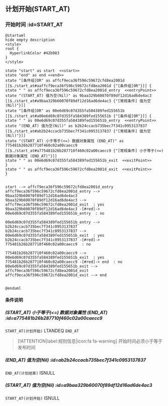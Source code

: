 ## 计划开始(START_AT) <!-- {docsify-ignore-all} -->

   

### 开始时间 :id=START_AT

```plantuml
@startuml
hide empty description
<style>
root {
  HyperlinkColor #42b983
}
</style>

state "start" as start  <<start>>
state "end" as end <<end>>
state "[条件组]OR" as affcf9eca36f596c59672cfd8ea2001d [[$./start_at#aaffcf9eca36f596c59672cfd8ea2001d {"[条件组]OR"}]] {
state " " as affcf9eca36f596c59672cfd8ea2001d_entry  <<entryPoint>>
state "(START_AT) 值为空(Nil)" as 9baa329b60070f89df12d16ad6de4ac3 [[$./start_at#a9baa329b60070f89df12d16ad6de4ac3 {"[常规条件] 值为空(Nil)"}]]
state "[条件组]OR" as 00e6d69c07d355fa584389fed155651b [[$./start_at#a00e6d69c07d355fa584389fed155651b {"[条件组]OR"}]] {
state " " as 00e6d69c07d355fa584389fed155651b_entry  <<entryPoint>>
state "(END_AT) 值为空(Nil)" as b2b24ccacb735bec7f341c0953137837 [[$./start_at#ab2b24ccacb735bec7f341c0953137837 {"[常规条件] 值为空(Nil)"}]]
state "(START_AT) 小于等于(<=) 数据对象属性 (END_AT)" as 775481b26b287710f460c02a00caecc9 [[$./start_at#a775481b26b287710f460c02a00caecc9 {"[常规条件] 小于等于(<=) 数据对象属性 (END_AT)"}]]
state " " as 00e6d69c07d355fa584389fed155651b_exit  <<exitPoint>>
}
state " " as affcf9eca36f596c59672cfd8ea2001d_exit  <<exitPoint>>
}


start --> affcf9eca36f596c59672cfd8ea2001d_entry 
affcf9eca36f596c59672cfd8ea2001d_entry --> 9baa329b60070f89df12d16ad6de4ac3 
9baa329b60070f89df12d16ad6de4ac3 --> affcf9eca36f596c59672cfd8ea2001d_exit  : yes
9baa329b60070f89df12d16ad6de4ac3 -[#red]-> 00e6d69c07d355fa584389fed155651b_entry  : no

00e6d69c07d355fa584389fed155651b_entry --> b2b24ccacb735bec7f341c0953137837 
b2b24ccacb735bec7f341c0953137837 --> 00e6d69c07d355fa584389fed155651b_exit  : yes
b2b24ccacb735bec7f341c0953137837 -[#red]-> 775481b26b287710f460c02a00caecc9  : no

775481b26b287710f460c02a00caecc9 --> 00e6d69c07d355fa584389fed155651b_exit  : yes
775481b26b287710f460c02a00caecc9 -[#red]-> end  : no
00e6d69c07d355fa584389fed155651b_exit --> affcf9eca36f596c59672cfd8ea2001d_exit 
affcf9eca36f596c59672cfd8ea2001d_exit --> end 


@enduml
```

#### 条件说明

##### (START_AT) 小于等于(<=) 数据对象属性 (END_AT) :id=a775481b26b287710f460c02a00caecc9



`START_AT(计划开始)` LTANDEQ  `END_AT`

> [!ATTENTION|label:规则信息|icon:fa fa-warning]
> 开始时间必须小于等于发布时间


##### (END_AT) 值为空(Nil) :id=ab2b24ccacb735bec7f341c0953137837



`END_AT(计划结束)` ISNULL 

##### (START_AT) 值为空(Nil) :id=a9baa329b60070f89df12d16ad6de4ac3



`START_AT(计划开始)` ISNULL 






